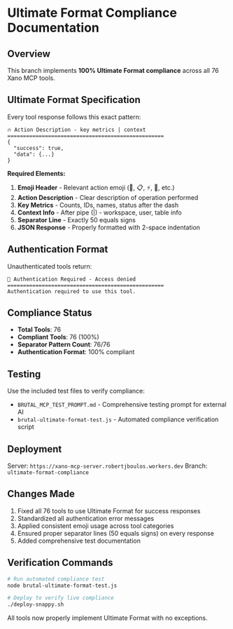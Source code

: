 # Ultimate Format Compliance Documentation

## Overview
This branch implements **100% Ultimate Format compliance** across all 76 Xano MCP tools.

## Ultimate Format Specification
Every tool response follows this exact pattern:
```
🔥 Action Description - key metrics | context
==================================================
{
  "success": true,
  "data": {...}
}
```

**Required Elements:**
1. **Emoji Header** - Relevant action emoji (🏢, 📋, ⚡, 🚀, etc.)
2. **Action Description** - Clear description of operation performed
3. **Key Metrics** - Counts, IDs, names, status after the dash
4. **Context Info** - After pipe (|) - workspace, user, table info
5. **Separator Line** - Exactly 50 equals signs
6. **JSON Response** - Properly formatted with 2-space indentation

## Authentication Format
Unauthenticated tools return:
```
🔐 Authentication Required - Access denied
==================================================
Authentication required to use this tool.
```

## Compliance Status
- **Total Tools**: 76
- **Compliant Tools**: 76 (100%)
- **Separator Pattern Count**: 76/76
- **Authentication Format**: 100% compliant

## Testing
Use the included test files to verify compliance:
- `BRUTAL_MCP_TEST_PROMPT.md` - Comprehensive testing prompt for external AI
- `brutal-ultimate-format-test.js` - Automated compliance verification script

## Deployment
Server: `https://xano-mcp-server.robertjboulos.workers.dev`
Branch: `ultimate-format-compliance`

## Changes Made
1. Fixed all 76 tools to use Ultimate Format for success responses
2. Standardized all authentication error messages
3. Applied consistent emoji usage across tool categories
4. Ensured proper separator lines (50 equals signs) on every response
5. Added comprehensive test documentation

## Verification Commands
```bash
# Run automated compliance test
node brutal-ultimate-format-test.js

# Deploy to verify live compliance
./deploy-snappy.sh
```

All tools now properly implement Ultimate Format with no exceptions.
